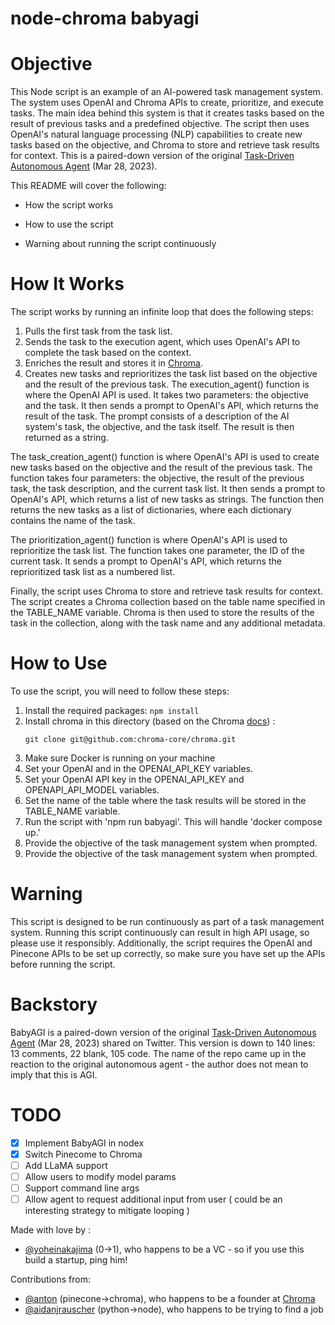 # node-chroma babyagi

# Objective

This Node script is an example of an AI-powered task management system. The system uses OpenAI and Chroma APIs to create, prioritize, and execute tasks. The main idea behind this system is that it creates tasks based on the result of previous tasks and a predefined objective. The script then uses OpenAI's natural language processing (NLP) capabilities to create new tasks based on the objective, and Chroma to store and retrieve task results for context. This is a paired-down version of the original [Task-Driven Autonomous Agent](https://twitter.com/yoheinakajima/status/1640934493489070080?s=20) (Mar 28, 2023).

This README will cover the following:

- How the script works

- How to use the script
- Warning about running the script continuously

# How It Works

The script works by running an infinite loop that does the following steps:

1. Pulls the first task from the task list.
2. Sends the task to the execution agent, which uses OpenAI's API to complete the task based on the context.
3. Enriches the result and stores it in [Chroma](docs.trychroma.com).
4. Creates new tasks and reprioritizes the task list based on the objective and the result of the previous task.
   The execution_agent() function is where the OpenAI API is used. It takes two parameters: the objective and the task. It then sends a prompt to OpenAI's API, which returns the result of the task. The prompt consists of a description of the AI system's task, the objective, and the task itself. The result is then returned as a string.

The task_creation_agent() function is where OpenAI's API is used to create new tasks based on the objective and the result of the previous task. The function takes four parameters: the objective, the result of the previous task, the task description, and the current task list. It then sends a prompt to OpenAI's API, which returns a list of new tasks as strings. The function then returns the new tasks as a list of dictionaries, where each dictionary contains the name of the task.

The prioritization_agent() function is where OpenAI's API is used to reprioritize the task list. The function takes one parameter, the ID of the current task. It sends a prompt to OpenAI's API, which returns the reprioritized task list as a numbered list.

Finally, the script uses Chroma to store and retrieve task results for context. The script creates a Chroma collection based on the table name specified in the TABLE_NAME variable. Chroma is then used to store the results of the task in the collection, along with the task name and any additional metadata.

# How to Use

To use the script, you will need to follow these steps:

1. Install the required packages: `npm install`
2. Install chroma in this directory (based on the Chroma [docs](https://docs.trychroma.com/getting-started)) :
   ```
   git clone git@github.com:chroma-core/chroma.git
   ```
3. Make sure Docker is running on your machine
4. Set your OpenAI and in the OPENAI_API_KEY variables.
5. Set your OpenAI API key in the OPENAI_API_KEY and OPENAPI_API_MODEL variables.
6. Set the name of the table where the task results will be stored in the TABLE_NAME variable.
7. Run the script with 'npm run babyagi'. This will handle 'docker compose up.'
8. Provide the objective of the task management system when prompted.
9. Provide the objective of the task management system when prompted.

# Warning

This script is designed to be run continuously as part of a task management system. Running this script continuously can result in high API usage, so please use it responsibly. Additionally, the script requires the OpenAI and Pinecone APIs to be set up correctly, so make sure you have set up the APIs before running the script.

# Backstory

BabyAGI is a paired-down version of the original [Task-Driven Autonomous Agent](https://twitter.com/yoheinakajima/status/1640934493489070080?s=20) (Mar 28, 2023) shared on Twitter. This version is down to 140 lines: 13 comments, 22 blank, 105 code. The name of the repo came up in the reaction to the original autonomous agent - the author does not mean to imply that this is AGI.

# TODO

- [x] Implement BabyAGI in nodex
- [x] Switch Pinecome to Chroma
- [ ] Add LLaMA support
- [ ] Allow users to modify model params
- [ ] Support command line args
- [ ] Allow agent to request additional input from user ( could be an interesting strategy to mitigate looping )

Made with love by :

- [@yoheinakajima](https://twitter.com/yoheinakajima) (0->1), who happens to be a VC - so if you use this build a startup, ping him!

Contributions from:

- [@anton](https://twitter.com/atroyn) (pinecone->chroma), who happens to be a founder at [Chroma](https://www.trychroma.com/)
- [@aidanjrauscher](https://twitter.com/aidanjrauscher) (python->node), who happens to be trying to find a job
